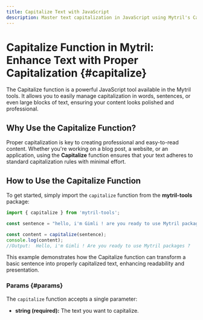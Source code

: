 ```yaml
---
title: Capitalize Text with JavaScript
description: Master text capitalization in JavaScript using Mytril's Capitalize function. Simplify and enhance your content formatting with ease.
---
```


<script lang="ts">
    import PackageRequired from "$lib/components/package-required.svelte";
</script>

# Capitalize Function in Mytril: Enhance Text with Proper Capitalization {#capitalize}

The Capitalize function is a powerful JavaScript tool available in the Mytril tools. It allows you to easily manage capitalization in words, sentences, or even large blocks of text, ensuring your content looks polished and professional.

<PackageRequired/>

## Why Use the Capitalize Function?

Proper capitalization is key to creating professional and easy-to-read content. Whether you're working on a blog post, a website, or an application, using the **Capitalize** function ensures that your text adheres to standard capitalization rules with minimal effort.

## How to Use the Capitalize Function

To get started, simply import the `capitalize` function from the **mytril-tools** package:

```js
import { capitalize } from 'mytril-tools';

const sentence = "hello, i'm Gimli ! are you ready to use Mytril packages ?";

const content = capitalize(sentence);
console.log(content);
//Output:  Hello, i'm Gimli ! Are you ready to use Mytril packages ?
```

This example demonstrates how the Capitalize function can transform a basic sentence into properly capitalized text, enhancing readability and presentation.

### Params {#params}

The `capitalize` function accepts a single parameter:

- **string (required):** The text you want to capitalize.
